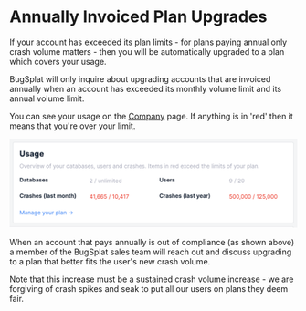 # Annually Invoiced Plan Upgrades

If your account has exceeded its plan limits - for plans paying annual only crash volume matters - then you will be automatically upgraded to a plan which covers your usage.

BugSplat will only inquire about upgrading accounts that are invoiced annually when an account has exceeded its monthly volume limit and its annual volume limit.   

You can see your usage on the [Company](https://app.bugsplat.com/v2/company) page. If anything is in 'red' then it means that you're over your limit.

![](../../../.gitbook/assets/annual-plans-upgrades.png)

When an account that pays annually is out of compliance \(as shown above\) a member of the BugSplat sales team will reach out and discuss upgrading to a plan that better fits the user's new crash volume. 

Note that this increase must be a sustained crash volume increase - we are forgiving of crash spikes and seak to put all our users on plans they deem fair.

